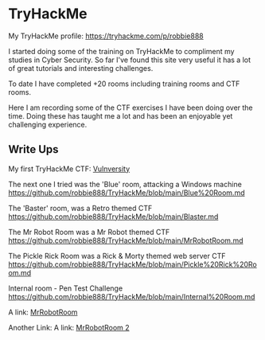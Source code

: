 # TryHackMe

My TryHackMe profile: https://tryhackme.com/p/robbie888

I started doing some of the training on TryHackMe to compliment my studies in Cyber Security.
So far I've found this site very useful it has a lot of great tutorials and interesting challenges.

To date I have completed +20 rooms including training rooms and CTF rooms.

Here I am recording some of the CTF exercises I have been doing over the time. 
Doing these has taught me a lot and has been an enjoyable yet challenging experience.

## Write Ups

My first TryHackMe CTF: [Vulnversity](Vulnversity%20Room.html)

The next one I tried was the 'Blue' room, attacking a Windows machine
https://github.com/robbie888/TryHackMe/blob/main/Blue%20Room.md

The 'Baster' room, was a Retro themed CTF
https://github.com/robbie888/TryHackMe/blob/main/Blaster.md 

The Mr Robot Room was a Mr Robot themed CTF
https://github.com/robbie888/TryHackMe/blob/main/MrRobotRoom.md

The Pickle Rick Room was a Rick & Morty themed web server CTF
https://github.com/robbie888/TryHackMe/blob/main/Pickle%20Rick%20Room.md

Internal room - Pen Test Challenge
https://github.com/robbie888/TryHackMe/blob/main/Internal%20Room.md

A link: [MrRobotRoom](MrRobotRoom/index.md)

Another Link: A link: [MrRobotRoom 2](MrRobotRoom.md)
